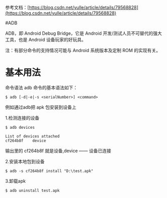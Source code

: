 
参考文档：[https://blog.csdn.net/yulle/article/details/79568828](https://blog.csdn.net/yulle/article/details/79568828)



#ADB

ADB，即 Android Debug Bridge，它是 Android 开发/测试人员不可替代的强大工具，也是 Android 设备玩家的好玩具。

注：有部分命令的支持情况可能与 Android 系统版本及定制 ROM 的实现有关。



# 基本用法
命令语法
adb 命令的基本语法如下：
```
$ adb [-d|-e|-s <serialNumber>] <command>
```



例如通过adb把 apk 包安装到设备上

1.检测连接的设备
```
$ adb devices

List of devices attached
cf264b8f    device
```
输出里的 cf264b8f 就是设备,device —— 设备已连接

2.安装本地包到设备
```
$ adb -s cf264b8f install "D:\test.apk"
```

3.卸载apk
```
$ adb uninstall test.apk
```